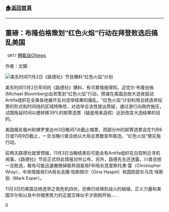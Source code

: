 ###  [:house:返回首頁](https://github.com/ourhimalayas/txt)
---

## 重磅：布隆伯格策划“红色火焰“行动在拜登败选后搞乱美国
` GM77` [轉載自GNews](https://gnews.org/zh-hans/517485/)

作者：文錦

![]()![](https://gnews-media-offload.s3.amazonaws.com/wp-content/uploads/2020/11/02103407/3-3.png)美东时间11月2日《路德社》节目爆料“红色火焰“计划

美东时间11月2日早间的《路德社》爆料，有可靠情报得知，迈克尔·布隆伯格(Michael Bloomberg)出资策划“红色火焰”行动，预谋在美国总统大选夜鼓动Antifa组织在全美各地展开反对选举结果的骚乱。“红色火焰“计划利用总统选举投票的形式和时间线的区域特殊性，对选举合法性提出质疑，通过游行向政府施压，试图拖延时间以便转移39%的邮寄选票（疑是用来造假）达到改变大选结果的目的。

美国俄亥俄州和佛罗里达州3日晚间7点截止唱票，而部分州的邮寄选票会在11月6日或11月9日截止，一旦当晚川普总统以大局总票数宣布胜选，“红色火焰“便实施行动。

前两天路德社就曾预报，11月3日当晚结束后可能会有Antifa组织在白宫附近寻机闹事。《路德社》节目正式将此情报对外公布，另外，路德先生还透露，川普总统一旦胜选，极有可能迅速撤换掉联邦调查局FBI局长克里斯托弗·雷（Christopher Wray）、中央情报局CIA局长吉娜·哈斯佩尔（Gina Haspel）和国防部长马克·埃斯珀（Mark Esper）。

11月3日的美国总统选举之夜危机四伏，仿佛已经嗅到战火的硝烟，正义力量和美国华尔街以及中共暗黑势力的正面交锋似乎才刚刚开始…..

0
